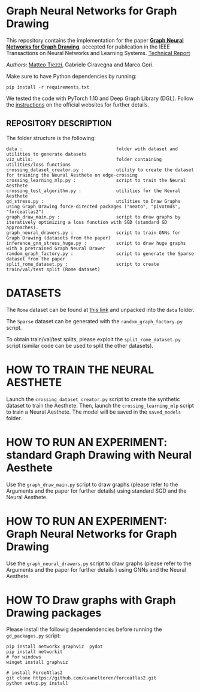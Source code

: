 # **Graph Neural Networks for Graph Drawing**

This repository contains the implementation for the paper [**Graph Neural Networks for Graph
Drawing**](https://ieeexplore.ieee.org/document/9810169), accepted for publication in the IEEE Transactions on Neural
Networks and Learning Systems.
[Technical Report](https://arxiv.org/abs/2109.10061)

*Authors:*  [Matteo Tiezzi](https://mtiezzi.github.io/), Gabriele Ciravegna and Marco Gori.

Make sure to have Python dependencies by running:

```
pip install -r requirements.txt
```

We tested the code with PyTorch 1.10 and Deep Graph Library (DGL). Follow the [instructions](https://pytorch.org/get-started/) on the official
websites for further details.




REPOSITORY DESCRIPTION
----------------------

The folder structure is the following:

    data :                                   folder with dataset and utilities to generate datasets
    viz_utils:                               folder containing utilities/loss functions                
    crossing_dataset_creator.py :            utility to create the dataset for training the Neural Aesthete on edge-crossing
    crossing_learning_mlp.py :               script to train the Neural Aesthete
    crossing_test_algorithm.py :             utilities for the Neural Aesthete
    gd_stress.py :                           utilities to Draw Graphs using Graph Drawing force-directed packages ("neato", "pivotmds", "forceatlas2") 
    graph_draw_main.py :                     script to draw graphs by iteratively optimizing a loss function with SGD (standard GD approaches). 
    graph_neural_drawers.py :                script to train GNNs for Graph Drawing (datasets from the paper)
    inference_gnn_stress_huge.py :           script to draw huge graphs with a pretrained Graph Neural Drawer
    random_graph_factory.py :                script to generate the Sparse dataset from the paper
    split_rome_dataset.py :                  script to create train/val/test split (Rome dataset)

DATASETS
===========

The `Rome` dataset can be found at  [this link](http://www.graphdrawing.org/download/rome-graphml.tgz) and unpacked into
the `data` folder. 

The `Sparse` dataset can be generated with the `random_graph_factory.py` script. 

To obtain train/val/test splits, please exploit the `split_rome_dataset.py` script (similar code can be used to split the other
datasets).


HOW TO TRAIN THE NEURAL AESTHETE
========================
Launch the `crossing_dataset_creator.py` script to create the synthetic dataset to train the Aesthete. 
Then, launch the `crossing_learning_mlp`  script to train a Neural Aesthete. 
The model will be saved in the `saved_models` folder.


HOW TO RUN AN EXPERIMENT: standard Graph Drawing with Neural Aesthete
=====================================================================

Use the `graph_draw_main.py` script to draw graphs (please refer to the Arguments and the paper for further details)
using standard SGD and the Neural Aesthete.

HOW TO RUN AN EXPERIMENT: Graph Neural Networks for Graph Drawing
=================================================================

Use the `graph_neural_drawers.py` script to draw graphs (please refer to the Arguments and the paper for further
details ) using GNNs and the Neural Aesthete.


HOW TO Draw graphs with Graph Drawing packages
==============================================

Please install the followig dependendencies before running the `gd_packages.py` script:

    pip install networkx graphviz  pydot
    pip install networkit 
    # for windows 
    winget install graphviz
  
    # install ForceAtlas2  
    git clone https://github.com/cvanelteren/forceatlas2.git  
    python setup.py install







